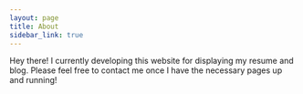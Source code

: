 ```yaml
---
layout: page
title: About
sidebar_link: true
---
```


Hey there! I currently developing this website for displaying my resume and blog. Please feel free to contact me once I have the necessary pages up and running!